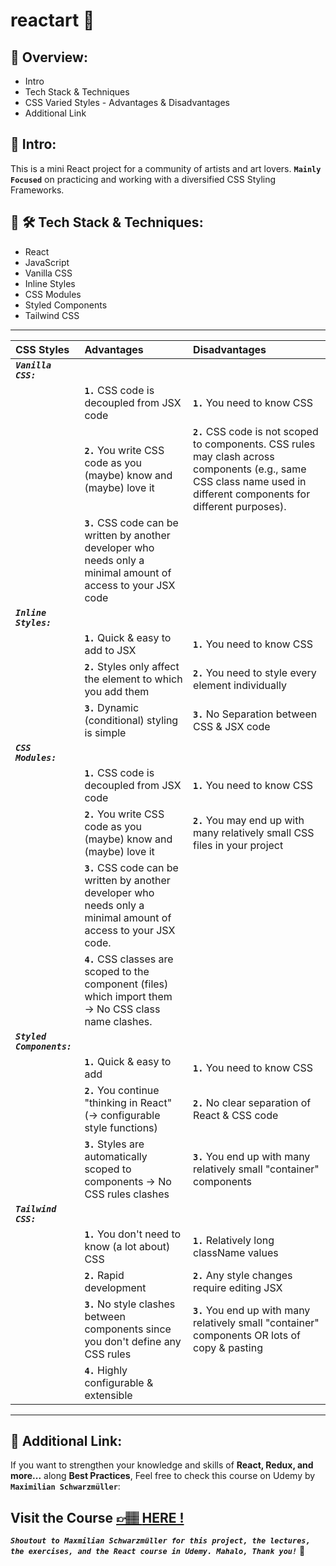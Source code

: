 # reactart 🎨

## 📣 Overview:

- Intro
- Tech Stack & Techniques
- CSS Varied Styles - Advantages & Disadvantages
- Additional Link

## 🔎 Intro:

This is a mini React project for a community of artists and art lovers. **`Mainly Focused`** on practicing and working with a diversified CSS Styling Frameworks.

## 🧰 🛠️ Tech Stack & Techniques:

- React
- JavaScript
- Vanilla CSS
- Inline Styles
- CSS Modules
- Styled Components
- Tailwind CSS

---

| CSS Styles                 | Advantages                                                                                                        | Disadvantages                                                                                                                                                         |
| :------------------------- | :---------------------------------------------------------------------------------------------------------------- | :-------------------------------------------------------------------------------------------------------------------------------------------------------------------- |
| **_`Vanilla CSS:`_**       |                                                                                                                   |                                                                                                                                                                       |
|                            | **`1.`** CSS code is decoupled from JSX code                                                                      | **`1.`** You need to know CSS                                                                                                                                         |
|                            | **`2.`** You write CSS code as you (maybe) know and (maybe) love it                                               | **`2.`** CSS code is not scoped to components. CSS rules may clash across components (e.g., same CSS class name used in different components for different purposes). |
|                            | **`3.`** CSS code can be written by another developer who needs only a minimal amount of access to your JSX code  |                                                                                                                                                                       |
| **_`Inline Styles:`_**     |                                                                                                                   |                                                                                                                                                                       |
|                            | **`1.`** Quick & easy to add to JSX                                                                               | **`1.`** You need to know CSS                                                                                                                                         |
|                            | **`2.`** Styles only affect the element to which you add them                                                     | **`2.`** You need to style every element individually                                                                                                                 |
|                            | **`3.`** Dynamic (conditional) styling is simple                                                                  | **`3.`** No Separation between CSS & JSX code                                                                                                                         |
| **_`CSS Modules:`_**       |                                                                                                                   |                                                                                                                                                                       |
|                            | **`1.`** CSS code is decoupled from JSX code                                                                      | **`1.`** You need to know CSS                                                                                                                                         |
|                            | **`2.`** You write CSS code as you (maybe) know and (maybe) love it                                               | **`2.`** You may end up with many relatively small CSS files in your project                                                                                          |
|                            | **`3.`** CSS code can be written by another developer who needs only a minimal amount of access to your JSX code. |                                                                                                                                                                       |
|                            | **`4.`** CSS classes are scoped to the component (files) which import them → No CSS class name clashes.           |                                                                                                                                                                       |
| **_`Styled Components:`_** |                                                                                                                   |                                                                                                                                                                       |
|                            | **`1.`** Quick & easy to add                                                                                      | **`1.`** You need to know CSS                                                                                                                                         |
|                            | **`2.`** You continue "thinking in React" (→ configurable style functions)                                        | **`2.`** No clear separation of React & CSS code                                                                                                                      |
|                            | **`3.`** Styles are automatically scoped to components → No CSS rules clashes                                     | **`3.`** You end up with many relatively small "container" components                                                                                                 |
| **_`Tailwind CSS:`_**      |                                                                                                                   |                                                                                                                                                                       |
|                            | **`1.`** You don't need to know (a lot about) CSS                                                                 | **`1.`** Relatively long className values                                                                                                                             |
|                            | **`2.`** Rapid development                                                                                        | **`2.`** Any style changes require editing JSX                                                                                                                        |
|                            | **`3.`** No style clashes between components since you don't define any CSS rules                                 | **`3.`** You end up with many relatively small "container" components OR lots of copy & pasting                                                                       |
|                            | **`4.`** Highly configurable & extensible                                                                         |                                                                                                                                                                       |

---

## 🔗 Additional Link:

If you want to strengthen your knowledge and skills of **React, Redux, and more...** along **Best Practices**, Feel free to check this course on Udemy by **`Maximilian Schwarzmüller`**:

## Visit the Course [&#128073;&#127997; **HERE !**](https://www.udemy.com/course/react-the-complete-guide-incl-redux/)

**_`Shoutout to Maxmilian Schwarzmüller for this project, the lectures, the exercises, and the React course in Udemy. Mahalo, Thank you!`_** 🌺

